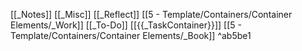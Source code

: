 [[_Notes]]
[[_Misc]]
[[_Reflect]]
[[5 - Template/Containers/Container Elements/_Work]]
[[_To-Do]]
[[{{_TaskContainer}}]]
[[5 - Template/Containers/Container Elements/_Book]] ^ab5be1
